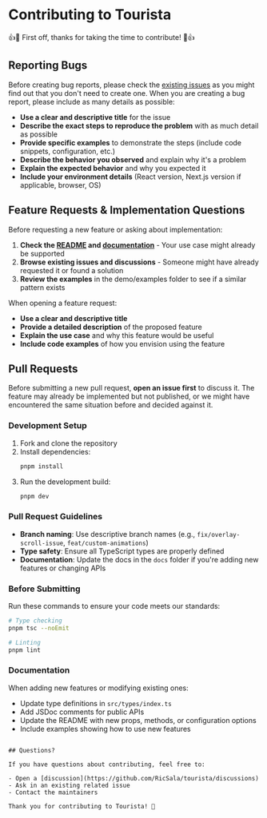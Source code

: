 # Contributing to Tourista

:+1::tada: First off, thanks for taking the time to contribute! :tada::+1:

## Reporting Bugs

Before creating bug reports, please check the [existing issues](https://github.com/RicSala/tourista/issues) as you might find out that you don't need to create one. When you are creating a bug report, please include as many details as possible:

- **Use a clear and descriptive title** for the issue
- **Describe the exact steps to reproduce the problem** with as much detail as possible
- **Provide specific examples** to demonstrate the steps (include code snippets, configuration, etc.)
- **Describe the behavior you observed** and explain why it's a problem
- **Explain the expected behavior** and why you expected it
- **Include your environment details** (React version, Next.js version if applicable, browser, OS)

## Feature Requests & Implementation Questions

Before requesting a new feature or asking about implementation:

1. **Check the [README](README.md) and [documentation](https://tinystack.gitbook.io/tourista)** - Your use case might already be supported
2. **Browse existing issues and discussions** - Someone might have already requested it or found a solution
3. **Review the examples** in the demo/examples folder to see if a similar pattern exists

When opening a feature request:

- **Use a clear and descriptive title**
- **Provide a detailed description** of the proposed feature
- **Explain the use case** and why this feature would be useful
- **Include code examples** of how you envision using the feature

## Pull Requests

Before submitting a new pull request, **open an issue first** to discuss it. The feature may already be implemented but not published, or we might have encountered the same situation before and decided against it.

### Development Setup

1. Fork and clone the repository
2. Install dependencies:
   ```bash
   pnpm install
   ```
3. Run the development build:
   ```bash
   pnpm dev
   ```

### Pull Request Guidelines

- **Branch naming**: Use descriptive branch names (e.g., `fix/overlay-scroll-issue`, `feat/custom-animations`)
- **Type safety**: Ensure all TypeScript types are properly defined
- **Documentation**: Update the docs in the `docs` folder if you're adding new features or changing APIs

### Before Submitting

Run these commands to ensure your code meets our standards:

```bash
# Type checking
pnpm tsc --noEmit

# Linting
pnpm lint
```

### Documentation

When adding new features or modifying existing ones:

- Update type definitions in `src/types/index.ts`
- Add JSDoc comments for public APIs
- Update the README with new props, methods, or configuration options
- Include examples showing how to use new features

```

## Questions?

If you have questions about contributing, feel free to:

- Open a [discussion](https://github.com/RicSala/tourista/discussions)
- Ask in an existing related issue
- Contact the maintainers

Thank you for contributing to Tourista! 🎉
```
